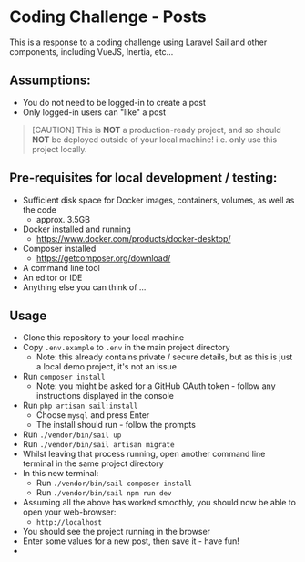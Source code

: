 # Coding Challenge - Posts

This is a response to a coding challenge using Laravel Sail and other components, including VueJS, Inertia, etc...

## Assumptions:

- You do not need to be logged-in to create a post
- Only logged-in users can "like" a post

> [CAUTION]
> This is **NOT** a production-ready project, and so should **NOT** be deployed outside of your local machine!
> i.e. only use this project locally.

## Pre-requisites for local development / testing:

- Sufficient disk space for Docker images, containers, volumes, as well as the code
  - approx. 3.5GB
- Docker installed and running
  - https://www.docker.com/products/docker-desktop/
- Composer installed
  - https://getcomposer.org/download/
- A command line tool
- An editor or IDE
- Anything else you can think of ...

## Usage

- Clone this repository to your local machine
- Copy `.env.example` to `.env` in the main project directory
  - Note: this already contains private / secure details, but as this is just a local demo project, it's not an issue
- Run `composer install`
  - Note: you might be asked for a GitHub OAuth token - follow any instructions displayed in the console
- Run `php artisan sail:install`
  - Choose `mysql` and press Enter
  - The install should run - follow the prompts
- Run `./vendor/bin/sail up`
- Run `./vendor/bin/sail artisan migrate`
- Whilst leaving that process running, open another command line terminal in the same project directory
- In this new terminal:
  - Run `./vendor/bin/sail composer install`
  - Run `./vendor/bin/sail npm run dev`
- Assuming all the above has worked smoothly, you should now be able to open your web-browser:
  - `http://localhost`
- You should see the project running in the browser
- Enter some values for a new post, then save it - have fun!
- 
